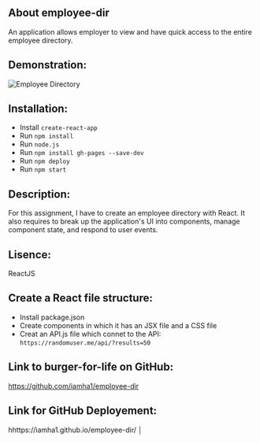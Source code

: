 ## About employee-dir 

An application allows employer to view and have quick access to the entire employee directory.

## Demonstration:
![Employee Directory](views/jpg/burger_devoured.jpg)

## Installation: 
- Install `create-react-app`
- Run `npm install`
- Run `node.js`
- Run `npm install gh-pages --save-dev`
- Run `npm deploy`
- Run `npm start`

## Description:

For this assignment, I have to create an employee directory with React. It also requires to break up the application's UI into components, manage component state, and respond to user events.

## Lisence:

ReactJS

## Create a React file structure: 

- Install package.json
- Create components in which it has an JSX file and a CSS file
- Creat an API.js file which connet to the API: `https://randomuser.me/api/?results=50`

## Link to burger-for-life on GitHub:

https://github.com/iamha1/employee-dir

## Link for GitHub Deployement: 

hhttps://iamha1.github.io/employee-dir/
│

